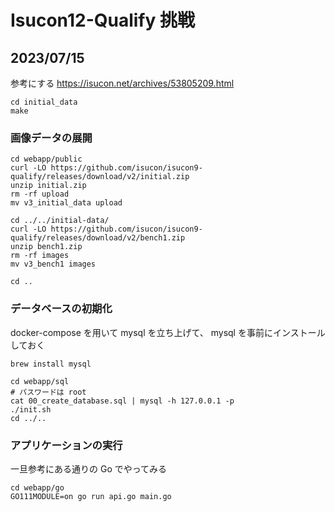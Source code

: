 # Isucon12-Qualify 挑戦

## 2023/07/15

参考にする
https://isucon.net/archives/53805209.html

```
cd initial_data
make
```

### 画像データの展開

```
cd webapp/public
curl -LO https://github.com/isucon/isucon9-qualify/releases/download/v2/initial.zip
unzip initial.zip
rm -rf upload
mv v3_initial_data upload

cd ../../initial-data/
curl -LO https://github.com/isucon/isucon9-qualify/releases/download/v2/bench1.zip
unzip bench1.zip
rm -rf images
mv v3_bench1 images

cd ..
```

### データベースの初期化

docker-compose を用いて mysql を立ち上げて、 mysql を事前にインストールしておく

```
brew install mysql
```

```
cd webapp/sql
# パスワードは root
cat 00_create_database.sql | mysql -h 127.0.0.1 -p
./init.sh
cd ../..
```

### アプリケーションの実行

一旦参考にある通りの Go でやってみる

```
cd webapp/go
GO111MODULE=on go run api.go main.go
```
